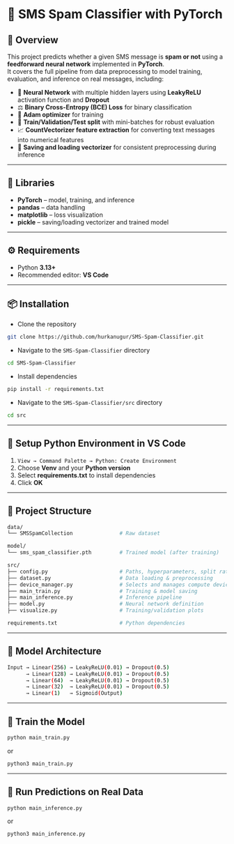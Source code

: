 # 📧 SMS Spam Classifier with PyTorch

## 📖 Overview
This project predicts whether a given SMS message is **spam or not** using a **feedforward neural network** implemented in **PyTorch**.  
It covers the full pipeline from data preprocessing to model training, evaluation, and inference on real messages, including:

- 🧠 **Neural Network** with multiple hidden layers using **LeakyReLU** activation function and **Dropout**
- ⚖️ **Binary Cross-Entropy (BCE) Loss** for binary classification  
- 🔄 **Adam optimizer** for training  
- 🔀 **Train/Validation/Test split** with mini-batches for robust evaluation  
- 📈 **CountVectorizer feature extraction** for converting text messages into numerical features  
- 💾 **Saving and loading vectorizer** for consistent preprocessing during inference 

---

## 🧩 Libraries
- **PyTorch** – model, training, and inference  
- **pandas** – data handling  
- **matplotlib** – loss visualization  
- **pickle** – saving/loading vectorizer and trained model

---

## ⚙️ Requirements

- Python **3.13+**
- Recommended editor: **VS Code**

---

## 📦 Installation

- Clone the repository
```bash
git clone https://github.com/hurkanugur/SMS-Spam-Classifier.git
```

- Navigate to the `SMS-Spam-Classifier` directory
```bash
cd SMS-Spam-Classifier
```

- Install dependencies
```bash
pip install -r requirements.txt
```

- Navigate to the `SMS-Spam-Classifier/src` directory
```bash
cd src
```

---

## 🔧 Setup Python Environment in VS Code

1. `View → Command Palette → Python: Create Environment`  
2. Choose **Venv** and your **Python version**  
3. Select **requirements.txt** to install dependencies  
4. Click **OK**

---

## 📂 Project Structure

```bash
data/
└── SMSSpamCollection               # Raw dataset

model/
└── sms_spam_classifier.pth         # Trained model (after training)

src/
├── config.py                       # Paths, hyperparameters, split ratios
├── dataset.py                      # Data loading & preprocessing
├── device_manager.py               # Selects and manages compute device
├── main_train.py                   # Training & model saving
├── main_inference.py               # Inference pipeline
├── model.py                        # Neural network definition
├── visualize.py                    # Training/validation plots

requirements.txt                    # Python dependencies
```

---

## 📂 Model Architecture

```bash
Input → Linear(256) → LeakyReLU(0.01) → Dropout(0.5)  
      → Linear(128) → LeakyReLU(0.01) → Dropout(0.5)  
      → Linear(64)  → LeakyReLU(0.01) → Dropout(0.5)  
      → Linear(32)  → LeakyReLU(0.01) → Dropout(0.5)  
      → Linear(1)   → Sigmoid(Output)
```

---

## 📂 Train the Model
```bash
python main_train.py
```
or
```bash
python3 main_train.py
```

---

## 📂 Run Predictions on Real Data
```bash
python main_inference.py
```
or
```bash
python3 main_inference.py
```
